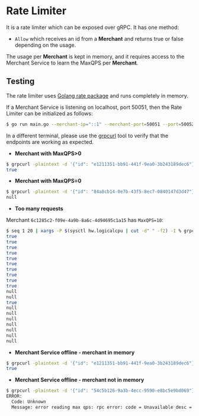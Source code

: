 # Rate Limiter

It is a rate limiter which can be exposed over gRPC. It has one method:

- `Allow` which receives an id from a **Merchant** and returns true or false depending on the usage.

The usage per **Merchant** is kept in memory, and it requires access to the Merchant Service to learn the MaxQPS per **Merchant**.

## Testing

The rate limiter uses [Golang rate package](https://pkg.go.dev/golang.org/x/time/rate) and runs completely in memory.

If a Merchant Service is listening on localhost, port 50051, then the Rate Limiter can be initialized as follows:

```bash
$ go run main.go --merchant-ip="::1" --merchant-port=50051 --port=50052
```

In a different terminal, please use the [grpcurl](https://github.com/fullstorydev/grpcurl) tool to verify that the endpoints are working as expected.

- **Merchant with MaxQPS>0**

```bash
$ grpcurl -plaintext -d '{"id": "e1211351-bb91-441f-9ea0-3b243189dec6"}' "0.0.0.0:50052" ratelimiter.RateLimiterService/Allow | jq .allow
true
```

- **Merchant with MaxQPS=0**

```bash
$ grpcurl -plaintext -d '{"id": "84a8cb14-0e7b-43f5-8ec7-0840147d3d47"}' "0.0.0.0:50052" ratelimiter.RateLimiterService/Allow | jq .allow
null
```

- **Too many requests**

Merchant `6c1285c2-f09e-4a9b-8a6c-4d94695c1a15` has `MaxQPS=10`:

```bash
$ seq 1 20 | xargs -P $(sysctl hw.logicalcpu | cut -d" " -f2) -I % grpcurl -plaintext -d '{"id": "6c1285c2-f09e-4a9b-8a6c-4d94695c1a15"}' "0.0.0.0:50052" ratelimiter.RateLimiterService/Allow | jq .allow
true
true
true
true
true
true
true
true
true
true
null
null
true
null
null
null
null
null
null
null
```

- **Merchant Service offline - merchant in memory**

```bash
$ grpcurl -plaintext -d '{"id": "e1211351-bb91-441f-9ea0-3b243189dec6"}' "0.0.0.0:50052" ratelimiter.RateLimiterService/Allow | jq .allow
true
```

- **Merchant Service offline - merchant not in memory**

```bash
$ grpcurl -plaintext -d '{"id": "54c5b126-9a3b-4ecc-9590-e8bc5e9bd069"}' "0.0.0.0:50052" ratelimiter.RateLimiterService/Allow | jq .allow
ERROR:
  Code: Unknown
  Message: error reading max qps: rpc error: code = Unavailable desc = connection error: desc = "transport: Error while dialing: dial tcp 0.0.0.0:50051: connect: connection refused"
```
